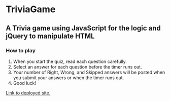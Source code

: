 # TriviaGame

## A Trivia game using JavaScript for the logic and jQuery to manipulate HTML

### How to play

1. When you start the quiz, read each question carefully.
2. Select an answer for each question before the timer runs out.
3. Your number of Right, Wrong, and Skipped answers will be posted when you submit your answers or when the timer runs out.
4. Good luck!

[Link to deployed site.](https://swissfink.github.io/TriviaGame/)